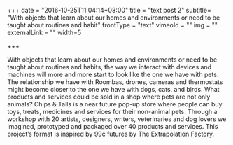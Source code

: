 +++
date = "2016-10-25T11:04:14+08:00"
title = "text post 2"
subtitle= "With objects that learn about our homes and environments or need to be taught about routines and habit"
frontType = "text"
vimeoId = ""
img = ""
externalLink = ""
width=5

+++

With objects that learn about our homes and environments or need to be taught about routines and habits, the way we interact with devices and machines will more and more start to look like the one we have with pets.
The relationship we have with Roombas, drones, cameras and thermostats might become closer to the one we have with dogs, cats, and birds. What products and services could be sold in a shop where pets are not only animals?
Chips & Tails is a near future pop-up store where people can buy toys, treats, medicines and services for their non-animal pets.  Through a workshop with 20 artists, designers, writers, veterinaries and dog lovers we imagined, prototyped and packaged over 40 products and services.
This project’s format is inspired by 99c futures by The Extrapolation Factory.
